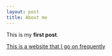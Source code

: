 ```yaml
---
layout: post
title: About me
---
```


This is my **first post**.

[This is a website that I go on frequently](https://www.geoguessr.com)
